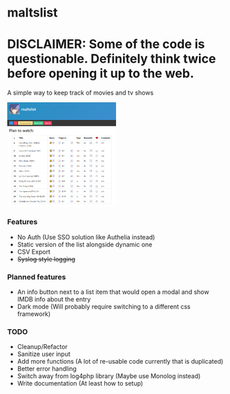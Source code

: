 # maltslist
# DISCLAIMER: Some of the code is questionable. Definitely think twice before opening it up to the web.
A simple way to keep track of movies and tv shows

<img src="/screenshot.png" width="50%">

### Features
* No Auth (Use SSO solution like Authelia instead)
* Static version of the list alongside dynamic one
* CSV Export
* ~~Syslog style logging~~

### Planned features
* An info button next to a list item that would open a modal and show IMDB info about the entry
* Dark mode (Will probably require switching to a different css framework)

### TODO
* Cleanup/Refactor
* Sanitize user input
* Add more functions (A lot of re-usable code currently that is duplicated)
* Better error handling
* Switch away from log4php library (Maybe use Monolog instead)
* Write documentation (At least how to setup)
